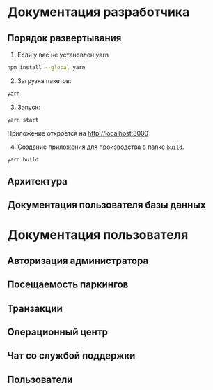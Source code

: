 # Документация разработчика

## Порядок развертывания

1. Если у вас не установлен yarn

```bash
npm install --global yarn
```

2. Загрузка пакетов:

```bash
yarn
```

3. Запуск:
```bash
yarn start
```

  Приложение откроется на [http://localhost:3000](http://localhost:3000)

4. Cоздание приложения для производства в папке `build`.

```bash
yarn build
```
## Архитектура

## Документация пользователя базы данных

# Документация пользователя

## Авторизация администратора

## Посещаемость паркингов

## Транзакции

## Операционный центр

## Чат со службой поддержки

## Пользователи
